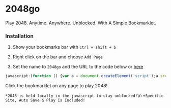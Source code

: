 # 2048go
Play 2048. Anytime. Anywhere. Unblocked. With A Simple Bookmarklet.

### Installation
1. Show your bookmarks bar with `ctrl + shift + b`

2. Right click on the bar and choose `Add Page`

3. Set the name to `2048go` and the URL to the code below or [here](https://github.com/Browncha023/2048go/blob/main/bookmarklet.txt)

```js
javascript:(function () {var a = document.createElement('script');a.src = 'https://cdn.jsdelivr.net/gh/Browncha023/2048go@v2.0.1/script.min.js';document.body.appendChild(a);}())
```

Click the bookmarklet on any page to play 2048!

`*2048 is held locally in the javascript to stay unblocked!`\n
`+Specific Site, Auto Save & Play Is Included!`

